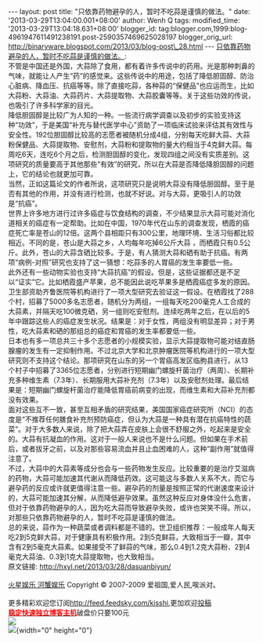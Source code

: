 --- layout: post title: "只依靠药物避孕的人，暂时不吃蒜是谨慎的做法。"
date: '2013-03-29T13:04:00.001+08:00' author: Wenh Q tags:
modified\_time: '2013-03-29T13:04:18.631+08:00' blogger\_id:
tag:blogger.com,1999:blog-4961947611491238191.post-2590357469625028197
blogger\_orig\_url:
http://binaryware.blogspot.com/2013/03/blog-post\_28.html ---
[只依靠药物避孕的人，暂时不吃蒜是谨慎的做法。](http://hxyl.net/2013/03/28/dasuanbiyun/):\
不管是中国还是外国，大蒜除了食用，都有着许多传说中的药用。光是那种刺鼻的气味，就能让人产生“药”的感觉来。这些传说中的用途，包括了降低胆固醇、防治心脏病、降血压、抗癌等等。除了直接吃蒜，各种蒜的“保健品”也应运而生，比如大蒜粉、大蒜油、大蒜药片、大蒜提取物、大蒜胶囊等等。关于这些功效的传说，也吸引了许多科学家的目光。\
降低胆固醇是比较广为人知的一种。一些流行病学调查以及初步的实验支持这种“功效”，于是美国“补充与替代医学中心”资助了一项临床试验来评估其有效性与安全性。192位胆固醇比较高的志愿者被随机分成4组，分别每天吃鲜大蒜、大蒜粉保健品、大蒜提取物、安慰剂，大蒜粉和提取物的量大约相当于4克鲜大蒜。每周吃6天，连吃6个月之后，检测胆固醇的变化，发现四组之间没有实质差别。这项研究的质量要高于其他那些“有效”的研究，所以在大蒜是否降低降胆固醇的问题上，它的结论也就更加可靠。\
当然，正如这篇论文的作者所说，这项研究只是说明大蒜没有降低胆固醇。至于是否有其他的作用，并没有进行检测，也就不好说。对与大蒜，更吸引人的功效是“抗癌”。\
世界上许多地方进行过许多癌症与饮食结构的调查，不少结果显示大蒜可能对消化道相关的癌症有一定帮助。比如在中国，1970年代在山东的调查发现，栖霞的癌症死亡率是苍山的12倍。这两个县相距只有300公里，地理环境、生活习俗都比较相近。不同的是，苍山是大蒜之乡，人均每年吃掉6公斤大蒜
，而栖霞只有0.5公斤。此外，苍山的大蒜含硒比较多。于是，有人猜测大蒜和硒有助于抗癌。有两项“病例-对照”研究也支持了这一猜想：吃蒜多的人胃癌的发生率要低一些。\
此外还有一些动物实验也支持“大蒜抗癌”的假设。但是，这些证据都还是不足以“证实”它。比如栖霞盛产苹果，总不能因此说吃苹果多是栖霞癌症多发的原因。卫生部资助齐鲁医院等机构进行了一项大型研究去验证这一假设。在栖霞找了288个村，招募了5000多名志愿者，随机分为两组，一组每天吃200毫克人工合成的大蒜素，并隔天吃100微克硒，另一组则吃安慰剂。连续吃两年之后，在以后的5年中跟踪这些人的癌症发生状况。结果是：对于女性，两组没有明显差异；对于男性，吃大蒜素和硒的那组总的癌症和胃癌的发生率都要低一些。\
日本也有多一项总共三十多个志愿者的小规模实验，显示大蒜提取物可能对结直肠腺瘤的发生有一定抑制作用。不过北京大学和北京肿瘤医院等机构进行的一项大型研究则不支持这个结论。那项研究在山东的另一个胃癌高发区临朐县进行，从13个村子中招募了3365位志愿者，分别进行短期幽门螺旋杆菌治疗（两周）、长期补充多种维生素（7.3年）、长期服用大蒜补充剂（7.3年）以及安慰剂处理。最后结果是：短期幽门螺旋杆菌治疗能降低胃癌前病变的出现，而维生素和大蒜补充剂都没有效果。\
面对这些互不一致，甚至互相矛盾的研究结果，美国国家癌症研究所（NCI）的态度是“不推荐任何膳食补充剂预防癌症，但认为大蒜是一种具有潜在抗癌特性的蔬菜”。对于大多数人来说，除了把大蒜弄在皮肤上会很不舒服之外，吃起来是安全的。大蒜有抗凝血的作用。这对于一般人来说也不是什么问题。但如果在手术前后，或者拔牙之前，以及对那些容易流血并且止血困难的人，这种“副作用”就值得注意了。\
不过，大蒜中的大蒜素等成分也会与一些药物发生反应。比较重要的是治疗艾滋病的药物，大蒜可能加速其代谢从而降低药效。这可能这与多数人关系不大，而它与避孕药的反应或许就更值得注意一些。避孕药的剂量是按照正常的代谢速度来设计的，大蒜可能加速其分解，从而降低避孕效果。虽然这种反应对身体没什么危害，但对于依靠药物避孕的人，因为吃大蒜而导致避孕失败，或许也哭笑不得。所以，对那些只依靠药物避孕的人，暂时不吃蒜是谨慎的做法。\
总的来说，蒜作为一种蔬菜或者调料都是不错的。世卫组织推荐：一般成年人每天吃2到5克鲜大蒜，对于健康具有积极作用。2到5克鲜蒜，大致相当于一瓣，其中含有2到5毫克大蒜素。如果接受不了鲜蒜的气味，那么0.4到1.2克大蒜粉、2到4毫克大蒜油、0.3到1克大蒜提取物，也大致相当。\
原文链接: <http://hxyl.net/2013/03/28/dasuanbiyun/>\
\
[火星娱乐 河蟹娱乐](http://hxyl.net/) Copyright © 2007-2009
爱祖国,爱人民,唉派对。\
\
更多精彩欢迎您订阅<http://feed.feedsky.com/kisshi>,更加欢迎[投稿](http://hxyl.net/delivery/)\
[**<span
style="color: red;">稳定快速独立博客主机</span>**](http://www.gegehost.com/)破盘价只要100元\
![](http://img.tongji.linezing.com/922164/tongji.gif)\
![](http://www1.feedsky.com/t1/726428101/kisshi/feedsky/s.gif?r=http://hxyl.net/2013/03/28/dasuanbiyun/){width="0"
height="0"}
